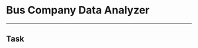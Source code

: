 # Bus Company Data Analyzer
_________________________________________________________________
## Task


